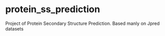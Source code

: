 # protein_ss_prediction
Project of Protein Secondary Structure Prediction. Based manly on Jpred datasets
